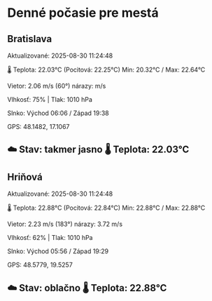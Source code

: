 ﻿# Denné počasie pre mestá

## Bratislava
Aktualizované: 2025-08-30 11:24:48

🌡️ Teplota: 22.03°C 
(Pocitová: 22.25°C)
Min: 20.32°C / Max: 22.64°C

Vietor: 2.06 m/s    (60°) 
nárazy:  m/s

Vlhkosť: 75% | Tlak: 1010 hPa

Slnko: Východ 06:06 / Západ 19:38

GPS: 48.1482, 17.1067

☁️ Stav: takmer jasno        🌡️ Teplota: 22.03°C
---

## Hriňová
Aktualizované: 2025-08-30 11:24:48

🌡️ Teplota: 22.88°C 
(Pocitová: 22.84°C)
Min: 22.88°C / Max: 22.88°C

Vietor: 2.23 m/s (183°)
nárazy: 3.72 m/s

Vlhkosť: 62% | Tlak: 1010 hPa

Slnko: Východ 05:56 / Západ 19:29

GPS: 48.5779, 19.5257

☁️ Stav: oblačno        🌡️ Teplota: 22.88°C
---
